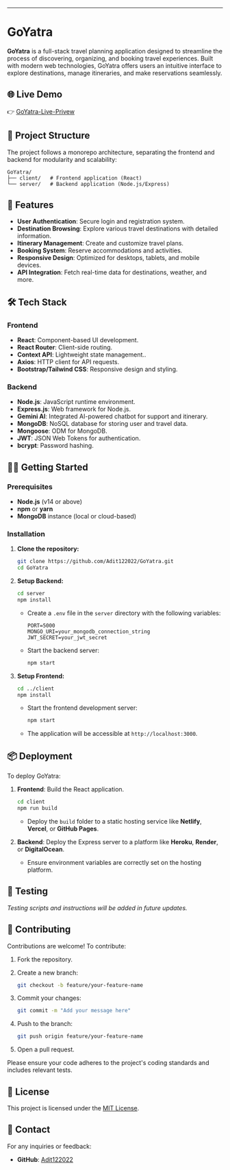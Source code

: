 ---

# GoYatra

**GoYatra** is a full-stack travel planning application designed to streamline the process of discovering, organizing, and booking travel experiences. Built with modern web technologies, GoYatra offers users an intuitive interface to explore destinations, manage itineraries, and make reservations seamlessly.

## 🌐 Live Demo

👉 [GoYatra-Live-Privew](https://github.com/Adit122022/GoYatra)


## 📁 Project Structure

The project follows a monorepo architecture, separating the frontend and backend for modularity and scalability:

```
GoYatra/
├── client/   # Frontend application (React)
└── server/   # Backend application (Node.js/Express)
```

## 🚀 Features

* **User Authentication**: Secure login and registration system.
* **Destination Browsing**: Explore various travel destinations with detailed information.
* **Itinerary Management**: Create and customize travel plans.
* **Booking System**: Reserve accommodations and activities.
* **Responsive Design**: Optimized for desktops, tablets, and mobile devices.
* **API Integration**: Fetch real-time data for destinations, weather, and more.

## 🛠️ Tech Stack

### Frontend

* **React**: Component-based UI development.
* **React Router**: Client-side routing.
* **Context API**: Lightweight state management..
* **Axios**: HTTP client for API requests.
* **Bootstrap/Tailwind CSS**: Responsive design and styling.

### Backend

* **Node.js**: JavaScript runtime environment.
* **Express.js**: Web framework for Node.js.
* **Gemini AI**: Integrated AI-powered chatbot for support and itinerary.
* **MongoDB**: NoSQL database for storing user and travel data.
* **Mongoose**: ODM for MongoDB.
* **JWT**: JSON Web Tokens for authentication.
* **bcrypt**: Password hashing.

## 🧑‍💻 Getting Started

### Prerequisites

* **Node.js** (v14 or above)
* **npm** or **yarn**
* **MongoDB** instance (local or cloud-based)

### Installation

1. **Clone the repository:**

   ```bash
   git clone https://github.com/Adit122022/GoYatra.git
   cd GoYatra
   ```

2. **Setup Backend:**

   ```bash
   cd server
   npm install
   ```

   * Create a `.env` file in the `server` directory with the following variables:

     ```
     PORT=5000
     MONGO_URI=your_mongodb_connection_string
     JWT_SECRET=your_jwt_secret
     ```

   * Start the backend server:

     ```bash
     npm start
     ```

3. **Setup Frontend:**

   ```bash
   cd ../client
   npm install
   ```

   * Start the frontend development server:

     ```bash
     npm start
     ```

   * The application will be accessible at `http://localhost:3000`.

## 📦 Deployment

To deploy GoYatra:

1. **Frontend**: Build the React application.

   ```bash
   cd client
   npm run build
   ```

   * Deploy the `build` folder to a static hosting service like **Netlify**, **Vercel**, or **GitHub Pages**.

2. **Backend**: Deploy the Express server to a platform like **Heroku**, **Render**, or **DigitalOcean**.

   * Ensure environment variables are correctly set on the hosting platform.

## 🧪 Testing

*Testing scripts and instructions will be added in future updates.*

## 🤝 Contributing

Contributions are welcome! To contribute:

1. Fork the repository.

2. Create a new branch:

   ```bash
   git checkout -b feature/your-feature-name
   ```

3. Commit your changes:

   ```bash
   git commit -m "Add your message here"
   ```

4. Push to the branch:

   ```bash
   git push origin feature/your-feature-name
   ```

5. Open a pull request.

Please ensure your code adheres to the project's coding standards and includes relevant tests.

## 📄 License

This project is licensed under the [MIT License](LICENSE).

## 📧 Contact

For any inquiries or feedback:

* **GitHub**: [Adit122022](https://github.com/Adit122022)
